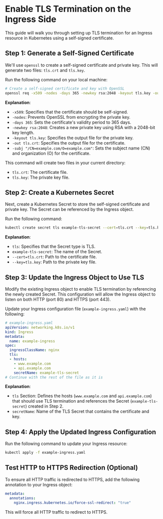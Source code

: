 # Enable TLS Termination on the Ingress Side

This guide will walk you through setting up TLS termination for an Ingress resource in Kubernetes using a self-signed certificate.

## Step 1: Generate a Self-Signed Certificate

We'll use `openssl` to create a self-signed certificate and private key. This will generate two files: `tls.crt` and `tls.key`.

Run the following command on your local machine:

```bash
# Create a self-signed certificate and key with OpenSSL
openssl req -x509 -nodes -days 365 -newkey rsa:2048 -keyout tls.key -out tls.crt -subj "/CN=example.com/O=example.com"
```

**Explanation**:

- `-x509`: Specifies that the certificate should be self-signed.
- `-nodes`: Prevents OpenSSL from encrypting the private key.
- `-days 365`: Sets the certificate's validity period to 365 days.
- `-newkey rsa:2048`: Creates a new private key using RSA with a 2048-bit key length.
- `-keyout tls.key`: Specifies the output file for the private key.
- `-out tls.crt`: Specifies the output file for the certificate.
- `-subj "/CN=example.com/O=example.com"`: Sets the subject name (CN) and organization (O) for the certificate.

This command will create two files in your current directory:

- `tls.crt`: The certificate file.
- `tls.key`: The private key file.

## Step 2: Create a Kubernetes Secret

Next, create a Kubernetes Secret to store the self-signed certificate and private key. The Secret can be referenced by the Ingress object.

Run the following command:

```bash
kubectl create secret tls example-tls-secret --cert=tls.crt --key=tls.key
```

**Explanation**:

- `tls`: Specifies that the Secret type is TLS.
- `example-tls-secret`: The name of the Secret.
- `--cert=tls.crt`: Path to the certificate file.
- `--key=tls.key`: Path to the private key file.

## Step 3: Update the Ingress Object to Use TLS

Modify the existing Ingress object to enable TLS termination by referencing the newly created Secret. This configuration will allow the Ingress object to listen on both HTTP (port 80) and HTTPS (port 443).

Update your Ingress configuration file (`example-ingress.yaml`) with the following:

```yaml
# example-ingress.yaml
apiVersion: networking.k8s.io/v1
kind: Ingress
metadata:
  name: example-ingress
spec:
  ingressClassName: nginx
  tls:
  - hosts:
    - www.example.com
    - api.example.com
    secretName: example-tls-secret
# Continue with the rest of the file as it is
```

**Explanation**:

- `tls` Section: Defines the hosts (`www.example.com` and `api.example.com`) that should use TLS termination and references the Secret (`example-tls-secret`) created in Step 2.
- `secretName`: Name of the TLS Secret that contains the certificate and key.

## Step 4: Apply the Updated Ingress Configuration

Run the following command to update your Ingress resource:

```bash
kubectl apply -f example-ingress.yaml
```

## Test HTTP to HTTPS Redirection (Optional)

To ensure all HTTP traffic is redirected to HTTPS, add the following annotation to your Ingress object:

```yaml
metadata:
  annotations:
    nginx.ingress.kubernetes.io/force-ssl-redirect: "true"
```

This will force all HTTP traffic to redirect to HTTPS.

